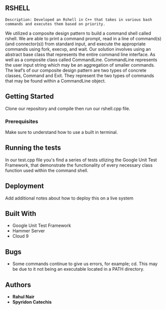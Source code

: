   
 ## RSHELL
	Description: Developed an Rshell in C++ that takes in various bash commands and executes them based on priority. 

  We utilized a composite design pattern to build a command shell called rshell.
  We are able to print a command prompt, read in a line of command(s) (and connector(s))
  from standard input, and execute the appropriate commands using fork, execvp, and wait.
  Our solution involves using an abstract base class that represents the entire command
  line interface. As well as a composite class called CommandLine. CommandLine represents
  the user input string which may be an aggregation of smaller commands. The leaf’s of our
  composite design pattern are two types of concrete classes, Command and Exit. They
  represent the two types of commands that may be found within a CommandLine object.   

## Getting Started

  Clone our repository and compile then run our rshell.cpp file.

### Prerequisites

  Make sure to understand how to use a built in terminal.

## Running the tests

In our test.cpp file you's find a series of tests utlizing the Google Unit Test Framework, that demonstrate the functionality of every necessary class function used within the command shell.

## Deployment

Add additional notes about how to deploy this on a live system

## Built With

* Google Unit Test Framework
* Hammer Server
* Cloud 9

## Bugs
* Some commands continue to give us errors, for example; cd. This may be due to it not being an executable located in a PATH directory.

## Authors

* **Rahul Nair**
* **Spyridon Catechis**
